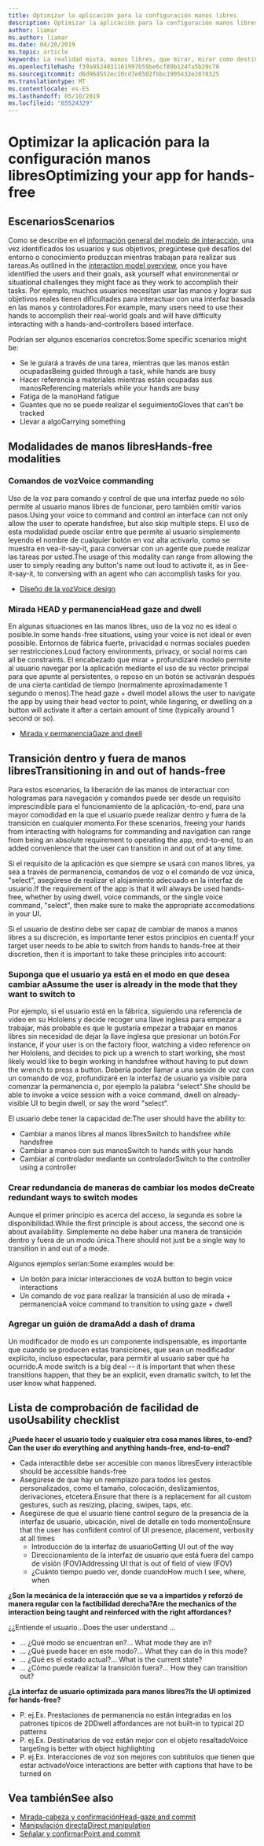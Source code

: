 ```yaml
---
title: Optimizar la aplicación para la configuración manos libres
description: Optimizar la aplicación para la configuración manos libres
author: liamar
ms.author: liamar
ms.date: 04/20/2019
ms.topic: article
keywords: La realidad mixta, manos libres, que mirar, mirar como destino, interacción, diseño
ms.openlocfilehash: f39a9524831161997b59be6cf89b124fa5b29c78
ms.sourcegitcommit: d6d96d552ec10cd7e6502fbbc1905432e2878325
ms.translationtype: MT
ms.contentlocale: es-ES
ms.lasthandoff: 05/10/2019
ms.locfileid: "65524329"
---
```

# <a name="optimizing-your-app-for-hands-free"></a><span data-ttu-id="510a7-104">Optimizar la aplicación para la configuración manos libres</span><span class="sxs-lookup"><span data-stu-id="510a7-104">Optimizing your app for hands-free</span></span>



## <a name="scenarios"></a><span data-ttu-id="510a7-105">Escenarios</span><span class="sxs-lookup"><span data-stu-id="510a7-105">Scenarios</span></span>

<span data-ttu-id="510a7-106">Como se describe en el [información general del modelo de interacción](interaction-fundamentals.md), una vez identificados los usuarios y sus objetivos, pregúntese qué desafíos del entorno o conocimiento produzcan mientras trabajan para realizar sus tareas.</span><span class="sxs-lookup"><span data-stu-id="510a7-106">As outlined in the [interaction model overview](interaction-fundamentals.md), once you have identified the users and their goals, ask yourself what environmental or situational challenges they might face as they work to accomplish their tasks.</span></span> <span data-ttu-id="510a7-107">Por ejemplo, muchos usuarios necesitan usar las manos y lograr sus objetivos reales tienen dificultades para interactuar con una interfaz basada en las manos y controladores.</span><span class="sxs-lookup"><span data-stu-id="510a7-107">For example, many users need to use their hands to accomplish their real-world goals and will have difficulty interacting with a hands-and-controllers based interface.</span></span> 

<span data-ttu-id="510a7-108">Podrían ser algunos escenarios concretos:</span><span class="sxs-lookup"><span data-stu-id="510a7-108">Some specific scenarios might be:</span></span> 
* <span data-ttu-id="510a7-109">Se le guiará a través de una tarea, mientras que las manos están ocupadas</span><span class="sxs-lookup"><span data-stu-id="510a7-109">Being guided through a task, while hands are busy</span></span>
* <span data-ttu-id="510a7-110">Hacer referencia a materiales mientras están ocupadas sus manos</span><span class="sxs-lookup"><span data-stu-id="510a7-110">Referencing materials while your hands are busy</span></span>
* <span data-ttu-id="510a7-111">Fatiga de la mano</span><span class="sxs-lookup"><span data-stu-id="510a7-111">Hand fatigue</span></span>
* <span data-ttu-id="510a7-112">Guantes que no se puede realizar el seguimiento</span><span class="sxs-lookup"><span data-stu-id="510a7-112">Gloves that can't be tracked</span></span>
* <span data-ttu-id="510a7-113">Llevar a algo</span><span class="sxs-lookup"><span data-stu-id="510a7-113">Carrying something</span></span>


## <a name="hands-free-modalities"></a><span data-ttu-id="510a7-114">Modalidades de manos libres</span><span class="sxs-lookup"><span data-stu-id="510a7-114">Hands-free modalities</span></span>

### <a name="voice-commanding"></a><span data-ttu-id="510a7-115">Comandos de voz</span><span class="sxs-lookup"><span data-stu-id="510a7-115">Voice commanding</span></span>

<span data-ttu-id="510a7-116">Uso de la voz para comando y control de que una interfaz puede no sólo permite al usuario manos libres de funcionar, pero también omitir varios pasos.</span><span class="sxs-lookup"><span data-stu-id="510a7-116">Using your voice to command and control an interface can not only allow the user to operate handsfree, but also skip multiple steps.</span></span> <span data-ttu-id="510a7-117">El uso de esta modalidad puede oscilar entre que permite al usuario simplemente leyendo el nombre de cualquier botón en voz alta activarlo, como se muestra en vea-it-say-it, para conversar con un agente que puede realizar las tareas por usted.</span><span class="sxs-lookup"><span data-stu-id="510a7-117">The usage of this modality can range from allowing the user to simply reading any button's name out loud to activate it, as in See-it-say-it, to conversing with an agent who can accomplish tasks for you.</span></span>

* [<span data-ttu-id="510a7-118">Diseño de la voz</span><span class="sxs-lookup"><span data-stu-id="510a7-118">Voice design</span></span>](voice-design.md)


### <a name="head-gaze-and-dwell"></a><span data-ttu-id="510a7-119">Mirada HEAD y permanencia</span><span class="sxs-lookup"><span data-stu-id="510a7-119">Head gaze and dwell</span></span>

<span data-ttu-id="510a7-120">En algunas situaciones en las manos libres, uso de la voz no es ideal o posible.</span><span class="sxs-lookup"><span data-stu-id="510a7-120">In some hands-free situations, using your voice is not ideal or even possible.</span></span> <span data-ttu-id="510a7-121">Entornos de fábrica fuerte, privacidad o normas sociales pueden ser restricciones.</span><span class="sxs-lookup"><span data-stu-id="510a7-121">Loud factory environments, privacy, or social norms can all be constraints.</span></span> <span data-ttu-id="510a7-122">El encabezado que mirar + profundizaré modelo permite al usuario navegar por la aplicación mediante el uso de su vector principal para que apunte al persistentes, o reposo en un botón se activarán después de una cierta cantidad de tiempo (normalmente aproximadamente 1 segundo o menos).</span><span class="sxs-lookup"><span data-stu-id="510a7-122">The head gaze + dwell model allows the user to navigate the app by using their head vector to point, while lingering, or dwelling on a button will activate it after a certain amount of time (typically around 1 second or so).</span></span> 

* [<span data-ttu-id="510a7-123">Mirada y permanencia</span><span class="sxs-lookup"><span data-stu-id="510a7-123">Gaze and dwell</span></span>](gaze-and-dwell.md)

## <a name="transitioning-in-and-out-of-hands-free"></a><span data-ttu-id="510a7-124">Transición dentro y fuera de manos libres</span><span class="sxs-lookup"><span data-stu-id="510a7-124">Transitioning in and out of hands-free</span></span>

<span data-ttu-id="510a7-125">Para estos escenarios, la liberación de las manos de interactuar con hologramas para navegación y comandos puede ser desde un requisito imprescindible para el funcionamiento de la aplicación,-to-end, para una mayor comodidad en la que el usuario puede realizar dentro y fuera de la transición en cualquier momento.</span><span class="sxs-lookup"><span data-stu-id="510a7-125">For these scenarios, freeing your hands from interacting with holograms for commanding and navigation can range from being an absolute requirement to operating the app, end-to-end, to an added convenience that the user can transition in and out of at any time.</span></span> 

<span data-ttu-id="510a7-126">Si el requisito de la aplicación es que siempre se usará con manos libres, ya sea a través de permanencia, comandos de voz o el comando de voz única, "select", asegúrese de realizar el alojamiento adecuado en la interfaz de usuario.</span><span class="sxs-lookup"><span data-stu-id="510a7-126">If the requirement of the app is that it will always be used hands-free, whether by using dwell, voice commands, or the single voice command, "select", then make sure to make the appropriate accomodations in your UI.</span></span> 

<span data-ttu-id="510a7-127">Si el usuario de destino debe ser capaz de cambiar de manos a manos libres a su discreción, es importante tener estos principios en cuenta:</span><span class="sxs-lookup"><span data-stu-id="510a7-127">If your target user needs to be able to switch from hands to hands-free at their discretion, then it is important to take these principles into account:</span></span>

### <a name="assume-the-user-is-already-in-the-mode-that-they-want-to-switch-to"></a><span data-ttu-id="510a7-128">Suponga que el usuario ya está en el modo en que desea cambiar a</span><span class="sxs-lookup"><span data-stu-id="510a7-128">Assume the user is already in the mode that they want to switch to</span></span>
<span data-ttu-id="510a7-129">Por ejemplo, si el usuario está en la fábrica, siguiendo una referencia de vídeo en su Hololens y decide recoger una llave inglesa para empezar a trabajar, más probable es que le gustaría empezar a trabajar en manos libres sin necesidad de dejar la llave inglesa que presionar un botón.</span><span class="sxs-lookup"><span data-stu-id="510a7-129">For instance, if your user is on the factory floor, watching a video reference on her Hololens, and decides to pick up a wrench to start working, she most likely would like to begin working in handsfree without having to put down the wrench to press a button.</span></span> <span data-ttu-id="510a7-130">Debería poder llamar a una sesión de voz con un comando de voz, profundizaré en la interfaz de usuario ya visible para comenzar la permanencia o, por ejemplo la palabra "select".</span><span class="sxs-lookup"><span data-stu-id="510a7-130">She should be able to invoke a voice session with a voice command, dwell on already-visible UI to begin dwell, or say the word "select".</span></span>

<span data-ttu-id="510a7-131">El usuario debe tener la capacidad de:</span><span class="sxs-lookup"><span data-stu-id="510a7-131">The user should have the ability to:</span></span> 
* <span data-ttu-id="510a7-132">Cambiar a manos libres al manos libres</span><span class="sxs-lookup"><span data-stu-id="510a7-132">Switch to handsfree while handsfree</span></span>
* <span data-ttu-id="510a7-133">Cambiar a manos con sus manos</span><span class="sxs-lookup"><span data-stu-id="510a7-133">Switch to hands with your hands</span></span>
* <span data-ttu-id="510a7-134">Cambiar al controlador mediante un controlador</span><span class="sxs-lookup"><span data-stu-id="510a7-134">Switch to the controller using a controller</span></span> 

### <a name="create-redundant-ways-to-switch-modes"></a><span data-ttu-id="510a7-135">Crear redundancia de maneras de cambiar los modos de</span><span class="sxs-lookup"><span data-stu-id="510a7-135">Create redundant ways to switch modes</span></span>
<span data-ttu-id="510a7-136">Aunque el primer principio es acerca del acceso, la segunda es sobre la disponibilidad.</span><span class="sxs-lookup"><span data-stu-id="510a7-136">While the first principle is about access, the second one is about availability.</span></span> <span data-ttu-id="510a7-137">Simplemente no debe haber una manera de transición dentro y fuera de un modo única.</span><span class="sxs-lookup"><span data-stu-id="510a7-137">There should not just be a single way to transition in and out of a mode.</span></span> 

<span data-ttu-id="510a7-138">Algunos ejemplos serían:</span><span class="sxs-lookup"><span data-stu-id="510a7-138">Some examples would be:</span></span> 
* <span data-ttu-id="510a7-139">Un botón para iniciar interacciones de voz</span><span class="sxs-lookup"><span data-stu-id="510a7-139">A button to begin voice interactions</span></span>
* <span data-ttu-id="510a7-140">Un comando de voz para realizar la transición al uso de mirada + permanencia</span><span class="sxs-lookup"><span data-stu-id="510a7-140">A voice command to transition to using gaze + dwell</span></span>

### <a name="add-a-dash-of-drama"></a><span data-ttu-id="510a7-141">Agregar un guión de drama</span><span class="sxs-lookup"><span data-stu-id="510a7-141">Add a dash of drama</span></span>
<span data-ttu-id="510a7-142">Un modificador de modo es un componente indispensable, es importante que cuando se producen estas transiciones, que sean un modificador explícito, incluso espectacular, para permitir al usuario saber qué ha ocurrido.</span><span class="sxs-lookup"><span data-stu-id="510a7-142">A mode switch is a big deal -- it is important that when these transitions happen, that they be an explicit, even dramatic switch, to let the user know what happened.</span></span> 


## <a name="usability-checklist"></a><span data-ttu-id="510a7-143">Lista de comprobación de facilidad de uso</span><span class="sxs-lookup"><span data-stu-id="510a7-143">Usability checklist</span></span>

<span data-ttu-id="510a7-144">**¿Puede hacer el usuario todo y cualquier otra cosa manos libres, to-end?**</span><span class="sxs-lookup"><span data-stu-id="510a7-144">**Can the user do everything and anything hands-free, end-to-end?**</span></span>
* <span data-ttu-id="510a7-145">Cada interactible debe ser accesible con manos libres</span><span class="sxs-lookup"><span data-stu-id="510a7-145">Every interactible should be accessible hands-free</span></span>
* <span data-ttu-id="510a7-146">Asegúrese de que hay un reemplazo para todos los gestos personalizados, como el tamaño, colocación, deslizamientos, derivaciones, etcetera.</span><span class="sxs-lookup"><span data-stu-id="510a7-146">Ensure that there is a replacement for all custom gestures, such as resizing, placing, swipes, taps, etc.</span></span>
* <span data-ttu-id="510a7-147">Asegúrese de que el usuario tiene control seguro de la presencia de la interfaz de usuario, ubicación, nivel de detalle en todo momento</span><span class="sxs-lookup"><span data-stu-id="510a7-147">Ensure that the user has confident control of UI presence, placement, verbosity at all times</span></span>
    * <span data-ttu-id="510a7-148">Introducción de la interfaz de usuario</span><span class="sxs-lookup"><span data-stu-id="510a7-148">Getting UI out of the way</span></span>
    * <span data-ttu-id="510a7-149">Direccionamiento de la interfaz de usuario que está fuera del campo de visión (FOV)</span><span class="sxs-lookup"><span data-stu-id="510a7-149">Addressing UI that is out of field of view (FOV)</span></span>
    * <span data-ttu-id="510a7-150">¿Cuánto tiempo puedo ver, donde cuando</span><span class="sxs-lookup"><span data-stu-id="510a7-150">How much I see, where, when</span></span>

<span data-ttu-id="510a7-151">**¿Son la mecánica de la interacción que se va a impartidos y reforzó de manera regular con la factibilidad derecha?**</span><span class="sxs-lookup"><span data-stu-id="510a7-151">**Are the mechanics of the interaction being taught and reinforced with the right affordances?**</span></span>

<span data-ttu-id="510a7-152">¿¿Entiende el usuario...</span><span class="sxs-lookup"><span data-stu-id="510a7-152">Does the user understand ...</span></span>
* <span data-ttu-id="510a7-153">... ¿Qué modo se encuentran en?</span><span class="sxs-lookup"><span data-stu-id="510a7-153">... What mode they are in?</span></span>
* <span data-ttu-id="510a7-154">... ¿Qué puede hacer en este modo?</span><span class="sxs-lookup"><span data-stu-id="510a7-154">... What they can do in this mode?</span></span>
* <span data-ttu-id="510a7-155">... ¿Qué es el estado actual?</span><span class="sxs-lookup"><span data-stu-id="510a7-155">... What is the current state?</span></span>
* <span data-ttu-id="510a7-156">... ¿Cómo puede realizar la transición fuera?</span><span class="sxs-lookup"><span data-stu-id="510a7-156">... How they can transition out?</span></span>
    
<span data-ttu-id="510a7-157">**¿La interfaz de usuario optimizada para manos libres?**</span><span class="sxs-lookup"><span data-stu-id="510a7-157">**Is the UI optimized for hands-free?**</span></span>   

* <span data-ttu-id="510a7-158">P. ej.</span><span class="sxs-lookup"><span data-stu-id="510a7-158">Ex.</span></span> <span data-ttu-id="510a7-159">Prestaciones de permanencia no están integradas en los patrones típicos de 2D</span><span class="sxs-lookup"><span data-stu-id="510a7-159">Dwell affordances are not built-in to typical 2D patterns</span></span>
* <span data-ttu-id="510a7-160">P. ej.</span><span class="sxs-lookup"><span data-stu-id="510a7-160">Ex.</span></span> <span data-ttu-id="510a7-161">Destinatarios de voz están mejor con el objeto resaltado</span><span class="sxs-lookup"><span data-stu-id="510a7-161">Voice targeting is better with object highlighting</span></span>
* <span data-ttu-id="510a7-162">P. ej.</span><span class="sxs-lookup"><span data-stu-id="510a7-162">Ex.</span></span> <span data-ttu-id="510a7-163">Interacciones de voz son mejores con subtítulos que tienen que estar activado</span><span class="sxs-lookup"><span data-stu-id="510a7-163">Voice interactions are better with captions that have to be turned on</span></span>


## <a name="see-also"></a><span data-ttu-id="510a7-164">Vea también</span><span class="sxs-lookup"><span data-stu-id="510a7-164">See also</span></span>
* [<span data-ttu-id="510a7-165">Mirada-cabeza y confirmación</span><span class="sxs-lookup"><span data-stu-id="510a7-165">Head-gaze and commit</span></span>](gaze-and-commit.md)
* [<span data-ttu-id="510a7-166">Manipulación directa</span><span class="sxs-lookup"><span data-stu-id="510a7-166">Direct manipulation</span></span>](direct-manipulation.md)
* [<span data-ttu-id="510a7-167">Señalar y confirmar</span><span class="sxs-lookup"><span data-stu-id="510a7-167">Point and commit</span></span>](point-and-commit.md)
